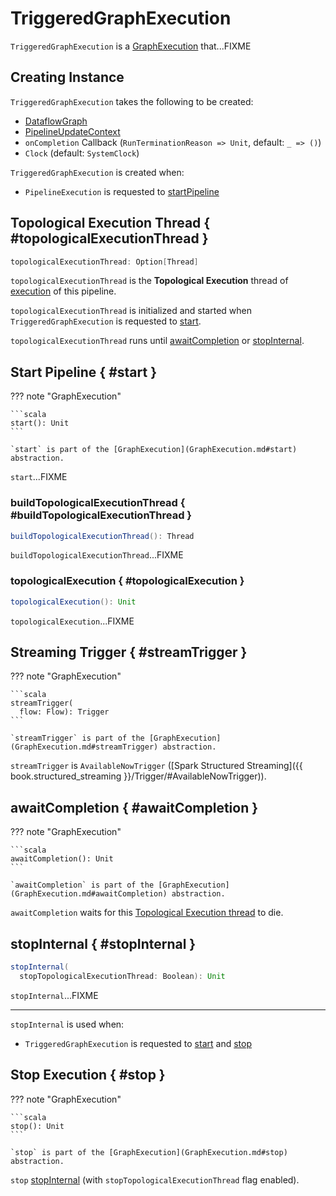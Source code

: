 # TriggeredGraphExecution

`TriggeredGraphExecution` is a [GraphExecution](GraphExecution.md) that...FIXME

## Creating Instance

`TriggeredGraphExecution` takes the following to be created:

* <span id="graphForExecution"> [DataflowGraph](DataflowGraph.md)
* <span id="env"> [PipelineUpdateContext](PipelineUpdateContext.md)
* <span id="onCompletion"> `onCompletion` Callback (`RunTerminationReason => Unit`, default: `_ => ()`)
* <span id="clock"> `Clock` (default: `SystemClock`)

`TriggeredGraphExecution` is created when:

* `PipelineExecution` is requested to [startPipeline](PipelineExecution.md#startPipeline)

## Topological Execution Thread { #topologicalExecutionThread }

```scala
topologicalExecutionThread: Option[Thread]
```

`topologicalExecutionThread` is the **Topological Execution** thread of [execution](#start) of this pipeline.

`topologicalExecutionThread` is initialized and started when `TriggeredGraphExecution` is requested to [start](#start).

`topologicalExecutionThread` runs until [awaitCompletion](#awaitCompletion) or [stopInternal](#stopInternal).

## Start Pipeline { #start }

??? note "GraphExecution"

    ```scala
    start(): Unit
    ```

    `start` is part of the [GraphExecution](GraphExecution.md#start) abstraction.

`start`...FIXME

### buildTopologicalExecutionThread { #buildTopologicalExecutionThread }

```scala
buildTopologicalExecutionThread(): Thread
```

`buildTopologicalExecutionThread`...FIXME

### topologicalExecution { #topologicalExecution }

```scala
topologicalExecution(): Unit
```

`topologicalExecution`...FIXME

## Streaming Trigger { #streamTrigger }

??? note "GraphExecution"

    ```scala
    streamTrigger(
      flow: Flow): Trigger
    ```

    `streamTrigger` is part of the [GraphExecution](GraphExecution.md#streamTrigger) abstraction.

`streamTrigger` is `AvailableNowTrigger` ([Spark Structured Streaming]({{ book.structured_streaming }}/Trigger/#AvailableNowTrigger)).

## awaitCompletion { #awaitCompletion }

??? note "GraphExecution"

    ```scala
    awaitCompletion(): Unit
    ```

    `awaitCompletion` is part of the [GraphExecution](GraphExecution.md#awaitCompletion) abstraction.

`awaitCompletion` waits for this [Topological Execution thread](#topologicalExecutionThread) to die.

## stopInternal { #stopInternal }

```scala
stopInternal(
  stopTopologicalExecutionThread: Boolean): Unit
```

`stopInternal`...FIXME

---

`stopInternal` is used when:

* `TriggeredGraphExecution` is requested to [start](#start) and [stop](#stop)

## Stop Execution { #stop }

??? note "GraphExecution"

    ```scala
    stop(): Unit
    ```

    `stop` is part of the [GraphExecution](GraphExecution.md#stop) abstraction.

`stop` [stopInternal](#stopInternal) (with `stopTopologicalExecutionThread` flag enabled).

